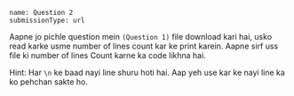 ```ngMeta
name: Question 2
submissionType: url

```

Aapne jo pichle question mein `(Question 1)` file download kari hai, usko read karke usme number of lines count kar ke print karein. Aapne sirf uss file ki number of lines Count karne ka code likhna hai.

Hint: Har `\n` ke baad nayi line shuru hoti hai. Aap yeh use kar ke nayi line ka ko pehchan sakte ho.
